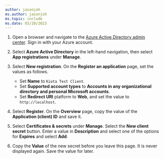```yaml
---
author: jasonjoh
ms.author: jasonjoh
ms.topic: include
ms.date: 03/20/2023
---
```


<!-- markdownlint-disable MD041 -->

1. Open a browser and navigate to the [Azure Active Directory admin center](https://aad.portal.azure.com). Sign in with your Azure account.
1. Select **Azure Active Directory** in the left-hand navigation, then select **App registrations** under **Manage**.
1. Select **New registration**. On the **Register an application** page, set the values as follows.

    - Set **Name** to `Kiota Test Client`.
    - Set **Supported account types** to **Accounts in any organizational directory and personal Microsoft accounts**.
    - Set **Redirect URI** platform to **Web**, and set the value to `http://localhost`.

1. Select **Register**. On the **Overview** page, copy the value of the **Application (client) ID** and save it.
1. Select **Certificates & secrets** under **Manage**. Select the **New client secret** button. Enter a value in **Description** and select one of the options for **Expires** and select **Add**.
1. Copy the **Value** of the new secret before you leave this page. It is never displayed again. Save the value for later.

